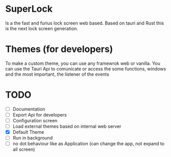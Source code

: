 # SuperLock
Is a the fast and furius lock screen web based. Based on tauri and Rust this is the next lock screen generation.

# Themes (for developers)
To make a custom theme, you can use any framewrok web or vanilla.
You can use the Tauri Api to comunicate or access the some functions, windows and the most important, the listener of the events

# TODO
- [ ] Documentation
- [ ] Export Api for developers
- [ ] Configuration screen
- [ ] Load external themes based on internal web server
- [x] Default Theme
- [ ] Run in background
- [ ] no dot behaviour like as Application (can change the app, not expand to all screen)
